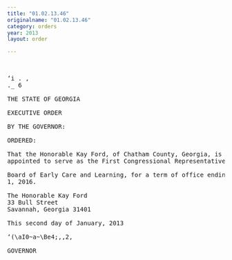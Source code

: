```yaml
---
title: "01.02.13.46"
originalname: "01.02.13.46"
category: orders
year: 2013
layout: order

---
```

<pre>
   

‘i . ,
._ 6

THE STATE OF GEORGIA

EXECUTIVE ORDER

BY THE GOVERNOR:

ORDERED:

That the Honorable Kay Ford, of Chatham County, Georgia, is
appointed to serve as the First Congressional Representative on the

Board of Early Care and Learning, for a term of office ending July
1, 2016.

The Honorable Kay Ford
33 Bull Street
Savannah, Georgia 31401

This second day of January, 2013

‘(\aI0~a~\Be4;,,2,

GOVERNOR

</pre>
